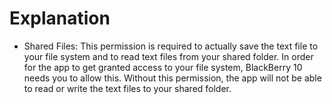 # Explanation #

  * Shared Files: This permission is required to actually save the text file to your file system and to read text files from your shared folder. In order for the app to get granted access to your file system, BlackBerry 10 needs you to allow this. Without this permission, the app will not be able to read or write the text files to your shared folder.